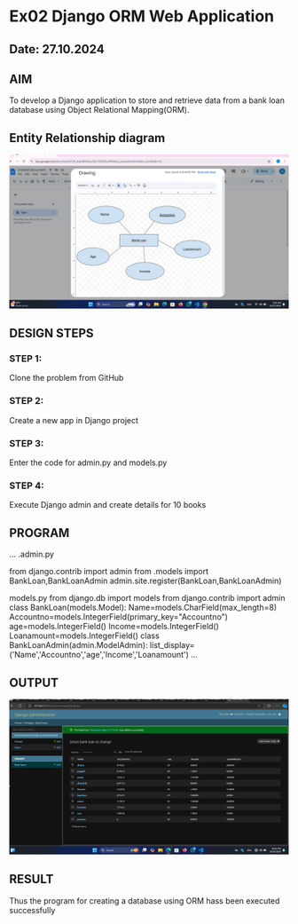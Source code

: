 # Ex02 Django ORM Web Application
## Date: 27.10.2024

## AIM
To develop a Django application to store and retrieve data from a bank loan database using Object Relational Mapping(ORM).

## Entity Relationship diagram
![alt text](<Screenshots - Copy/Screenshot 2024-10-27 092641.png>)


## DESIGN STEPS

### STEP 1:
Clone the problem from GitHub

### STEP 2:
Create a new app in Django project

### STEP 3:
Enter the code for admin.py and models.py

### STEP 4:
Execute Django admin and create details for 10 books

## PROGRAM
...
.admin.py

from django.contrib import admin
from .models import BankLoan,BankLoanAdmin
admin.site.register(BankLoan,BankLoanAdmin) 

models.py
from django.db import models
from django.contrib import admin
class BankLoan(models.Model):
   Name=models.CharField(max_length=8)
   Accountno=models.IntegerField(primary_key="Accountno")
   age=models.IntegerField()
   Income=models.IntegerField()			
   Loanamount=models.IntegerField()
class BankLoanAdmin(admin.ModelAdmin):
   list_display=('Name','Accountno','age','Income','Loanamount')
...


## OUTPUT
![alt text](<Screenshot 2024-10-26 220215.png>)



## RESULT
Thus the program for creating a database using ORM hass been executed successfully
